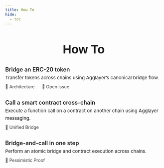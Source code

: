 ```yaml
---
title: How To
hide:
  - toc
---
```


<h1 style="text-align: center; font-size: 38px; font-weight: 700; font-family: 'Inter Tight', sans-serif;">
  How To
</h1>

<div style="display: flex; flex-direction: column; gap: 2rem; max-width: 800px; margin: 2rem auto 0;">

  <!-- Flow 1 -->
  <div style="display: flex; flex-direction: column;">
    <a href="/agglayer/how-to/transfer-asset/" style="font-weight: 600; font-size: 18px; color: var(--blue); text-decoration: none;">
      Bridge an ERC-20 token
    </a>
    <p style="margin: 4px 0 8px; font-size: 15px; line-height: 1.6;">
      Transfer tokens across chains using Agglayer’s canonical bridge flow.
    </p>
    <div style="display: flex; gap: 1.5rem; font-size: 14px; opacity: 0.85;">
      <a href="/agglayer/core-concepts/architecture/" style="text-decoration: none;">📘 Architecture</a>
      <a href="https://github.com/agglayer/agglayer-docs/issues" target="_blank" style="text-decoration: none;">📝 Open issue</a>
    </div>
  </div>

  <!-- Flow 2 -->
  <div style="display: flex; flex-direction: column;">
    <a href="/agglayer/how-to/call-contract/" style="font-weight: 600; font-size: 18px; color: var(--blue); text-decoration: none;">
      Call a smart contract cross-chain
    </a>
    <p style="margin: 4px 0 8px; font-size: 15px; line-height: 1.6;">
      Execute a function call on a contract on another chain using Agglayer messaging.
    </p>
    <div style="display: flex; gap: 1.5rem; font-size: 14px; opacity: 0.85;">
      <a href="/agglayer/core-concepts/unified-bridge/" style="text-decoration: none;">📘 Unified Bridge</a>
    </div>
  </div>

  <!-- Flow 3 -->
  <div style="display: flex; flex-direction: column;">
    <a href="/agglayer/how-to/transfer-and-call/" style="font-weight: 600; font-size: 18px; color: var(--blue); text-decoration: none;">
      Bridge-and-call in one step
    </a>
    <p style="margin: 4px 0 8px; font-size: 15px; line-height: 1.6;">
      Perform an atomic bridge and contract execution across chains.
    </p>
    <div style="display: flex; gap: 1.5rem; font-size: 14px; opacity: 0.85;">
      <a href="/agglayer/core-concepts/pessimistic-proof/" style="text-decoration: none;">📘 Pessimistic Proof</a>
    </div>
  </div>

</div>
